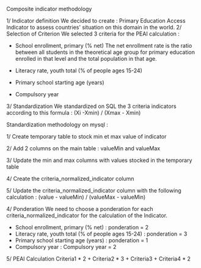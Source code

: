 Composite indicator methodology

1/ Indicator definition
We decided to create : Primary Education Access Indicator to assess countries' situation on this domain in the world.
2/ Selection of Criterion
We selected 3 criteria for the PEAI calculation :

- School enrollment, primary (% net)
The net enrollment rate is the ratio between all students in the theoretical age group for primary education enrolled in that level and the total population in that age.

- Literacy rate, youth total (% of people ages 15-24)

- Primary school starting age (years)

- Compulsory year

3/ Standardization
We standardized on SQL the 3 criteria indicators according to this formula :
(Xi -Xmin) / (Xmax - Xmin)

Standardization methodology on mysql : 

1/ Create temporary table to stock min et max value of indicator

2/ Add 2 columns on the main table : valueMin and valueMax

3/ Update the min and max columns with values stocked in the temporary table

4/ Create the criteria_normalized_indicator column

5/ Update the criteria_normalized_indicator column with the following calculation :
(value - valueMin) / (valueMax - valueMin)

4/ Ponderation
We need to choose a ponderation for each criteria_normalized_indicator for the calculation of the Indicator.

- School enrollment, primary (% net) : ponderation = 2
- Literacy rate, youth total (% of people ages 15-24) :  ponderation = 3
- Primary school starting age (years) : ponderation = 1
- Compulsory year : Compulsory year = 2


5/ PEAI Calculation
Criteria1 * 2 + Criteria2 * 3 + Criteria3 + Criteria4 * 2

